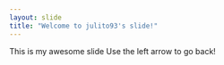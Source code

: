 ```yaml
---
layout: slide
title: "Welcome to julito93's slide!"
---
```

This is my awesome slide
Use the left arrow to go back!
